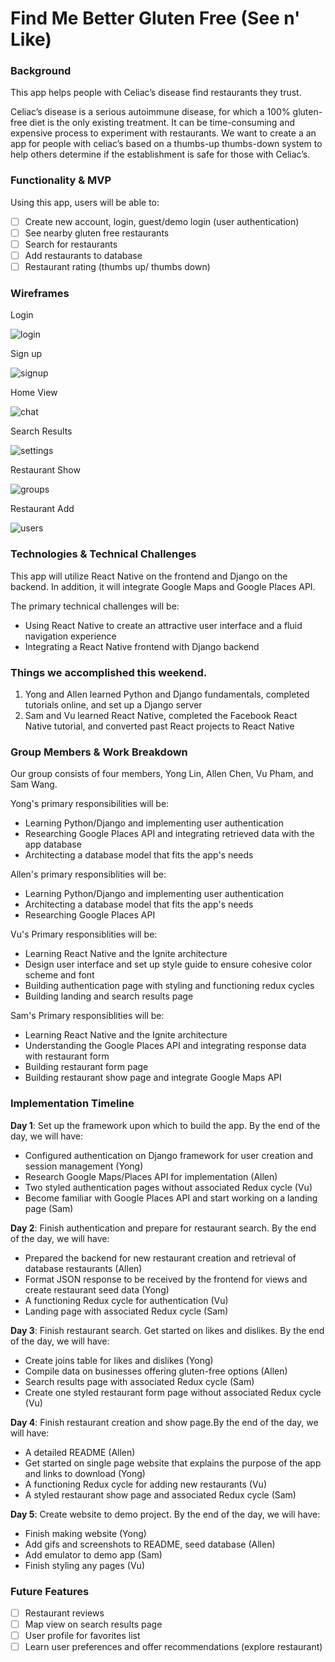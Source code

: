 # Find Me Better Gluten Free (See n' Like)

### Background

This app helps people with Celiac’s disease find restaurants they trust.

Celiac’s disease is a serious autoimmune disease, for which a 100% gluten-free diet is the only existing treatment. It can be time-consuming and expensive process to experiment with restaurants. We want to create a an app for people with celiac’s based on a thumbs-up thumbs-down system to help others determine if the establishment is safe for those with Celiac’s.

### Functionality & MVP

Using this app, users will be able to:

- [ ] Create new account, login, guest/demo login (user authentication)
- [ ] See nearby gluten free restaurants
- [ ] Search for restaurants
- [ ] Add restaurants to database
- [ ] Restaurant rating (thumbs up/ thumbs down)

### Wireframes

Login

![login](/docs/wireframes/1.login.png)

Sign up

![signup](/docs/wireframes/2.signup.png)

Home View

![chat](/docs/wireframes/3.homeView.png)

Search Results

![settings](/docs/wireframes/4.searchResults.png)

Restaurant Show

![groups](/docs/wireframes/5.restaurantShow.png)

Restaurant Add

![users](/docs/wireframes/6.restaurantAdd.png)


### Technologies & Technical Challenges

This app will utilize React Native on the frontend and Django on the backend. In addition, it will integrate Google Maps and Google Places API.

The primary technical challenges will be:

- Using React Native to create an attractive user interface and a fluid navigation experience
- Integrating a React Native frontend with Django backend

### Things we accomplished this weekend.

1. Yong and Allen learned Python and Django fundamentals, completed tutorials online, and set up a Django server
2. Sam and Vu learned React Native, completed the Facebook React Native tutorial, and converted past React projects to React Native

### Group Members & Work Breakdown

Our group consists of four members, Yong Lin, Allen Chen, Vu Pham, and Sam Wang.

Yong's primary responsibilities will be:

- Learning Python/Django and implementing user authentication
- Researching Google Places API and  integrating retrieved data with the app database
- Architecting a database model that fits the app's needs

Allen's primary responsiblities will be:

- Learning Python/Django and implementing user authentication
- Architecting a database model that fits the app's needs
- Researching Google Places API

Vu's Primary responsiblities will be:

- Learning React Native and the Ignite architecture
- Design user interface and set up style guide to ensure cohesive color scheme and font
- Building authentication page with styling and functioning redux cycles
- Building landing and search results page

Sam's Primary responsiblities will be:

- Learning React Native and the Ignite architecture
- Understanding the Google Places API and integrating response data with restaurant form
- Building restaurant form page
- Building restaurant show page and integrate Google Maps API

### Implementation Timeline

**Day 1**: Set up the framework upon which to build the app. By the end of the day, we will have:
- Configured authentication on Django framework for user creation and session management (Yong)
- Research Google Maps/Places API for implementation (Allen)
- Two styled authentication pages without associated Redux cycle (Vu)
- Become familiar with Google Places API and start working on a landing page (Sam)

**Day 2**: Finish authentication and prepare for restaurant search. By the end of the day, we will have:

- Prepared the backend for new restaurant creation and retrieval of database restaurants (Allen)
- Format JSON response to be received by the frontend for views and create restaurant seed data (Yong)
- A functioning Redux cycle for authentication (Vu)
- Landing page with associated Redux cycle (Sam)

**Day 3**: Finish restaurant search. Get started on likes and dislikes. By the end of the day, we will have:

- Create joins table for likes and dislikes (Yong)
- Compile data on businesses offering gluten-free options (Allen)
- Search results page with associated Redux cycle (Sam)
- Create one styled restaurant form page without associated Redux cycle (Vu)

**Day 4**: Finish restaurant creation and show page.By the end of the day, we will have:

- A detailed README (Allen)
- Get started on single page website that explains the purpose of the app and links to download (Yong)
- A functioning Redux cycle for adding new restaurants (Vu)
- A styled restaurant show page and associated Redux cycle (Sam)

**Day 5**: Create website to demo project. By the end of the day, we will have:

- Finish making website (Yong)
- Add gifs and screenshots to README, seed database (Allen)
- Add emulator to demo app (Sam)
- Finish styling any pages (Vu)

### Future Features

- [ ] Restaurant reviews
- [ ] Map view on search results page
- [ ] User profile for favorites list
- [ ] Learn user preferences and offer recommendations (explore restaurant)
